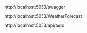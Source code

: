 http://localhost:5053/swagger

http://localhost:5053/WeatherForecast

http://localhost:5053/api/todo
